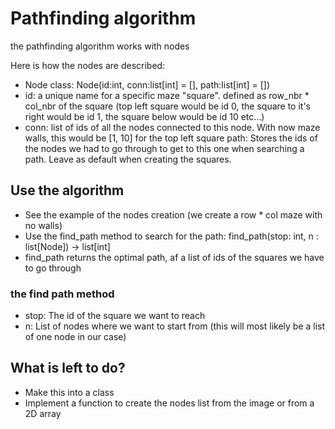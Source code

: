 # Pathfinding algorithm
the pathfinding algorithm works with nodes

Here is how the nodes are described:

- Node class: Node(id:int, conn:list[int] = [], path:list[int] = [])
- id: a unique name for a specific maze "square". defined as row_nbr * col_nbr of the square (top left square would be id 0, the square to it's right would be id 1, the square below would be id 10 etc...)
- conn: list of ids of all the nodes connected to this node. With now maze walls, this would be [1, 10] for the top left square
path: Stores the ids of the nodes we had to go through to get to this one when searching a path. Leave as default when creating the squares.

## Use the algorithm
- See the example of the nodes creation (we create a row * col maze with no walls)
- Use the find_path method to search for the path: find_path(stop: int, n : list[Node]) -> list[int]
- find_path returns the optimal path, af a list of ids of the squares we have to go through

### the find path method
- stop: The id of the square we want to reach
- n: List of nodes where we want to start from (this will most likely be a list of one node in our case)

## What is left to do? 

- Make this into a class
- Implement a function to create the nodes list from the image or from a 2D array